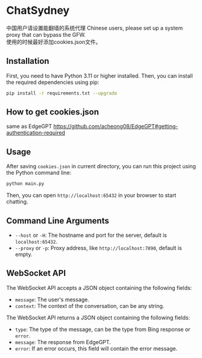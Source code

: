 # ChatSydney
中国用户请设置能翻墙的系统代理 Chinese users, please set up a system proxy that can bypass the GFW.  
使用的时候最好添加cookies.json文件。


## Installation

First, you need to have Python 3.11 or higher installed. Then, you can install the required dependencies using pip:

```bash
pip install -r requirements.txt --upgrade
```

## How to get cookies.json
same as EdgeGPT https://github.com/acheong08/EdgeGPT#getting-authentication-required

## Usage

After saving `cookies.json` in current directory, you can run this project using the Python command line:

```bash
python main.py
```

Then, you can open `http://localhost:65432` in your browser to start chatting.

## Command Line Arguments

- `--host` or `-H`: The hostname and port for the server, default is `localhost:65432`.
- `--proxy` or `-p`: Proxy address, like `http://localhost:7890`, default is empty.

## WebSocket API

The WebSocket API accepts a JSON object containing the following fields:

- `message`: The user's message.
- `context`: The context of the conversation, can be any string.

The WebSocket API returns a JSON object containing the following fields:

- `type`: The type of the message, can be the type from Bing response or `error`.
- `message`: The response from EdgeGPT.
- `error`: If an error occurs, this field will contain the error message.
